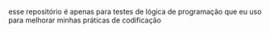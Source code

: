 esse repositório é apenas para testes de lógica de programação que eu uso para melhorar minhas práticas de codificação
